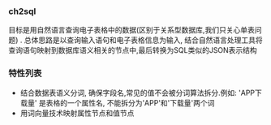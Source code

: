 ### ch2sql
目标是用自然语言查询电子表格中的数据(区别于关系型数据库,我们只关心单表问题) . 总体思路是以查询输入语句和电子表格信息为输入, 结合自然语言处理工具将查询语句映射到数据库语义相关的节点中,最后转换为SQL类似的JSON表示结构
### 特性列表
- 结合数据表语义分词, 确保字段名,常见的值不会被分词算法拆分.例如: 'APP下载量' 是表格的一个属性名, 不能拆分为'APP'和'下载量'两个词
- 用词向量技术映射属性节点和值节点
